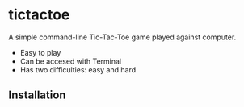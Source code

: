 # tictactoe

A simple command-line Tic-Tac-Toe game played against computer.

- Easy to play
- Can be accesed with Terminal
- Has two difficulties: easy and hard

## Installation


